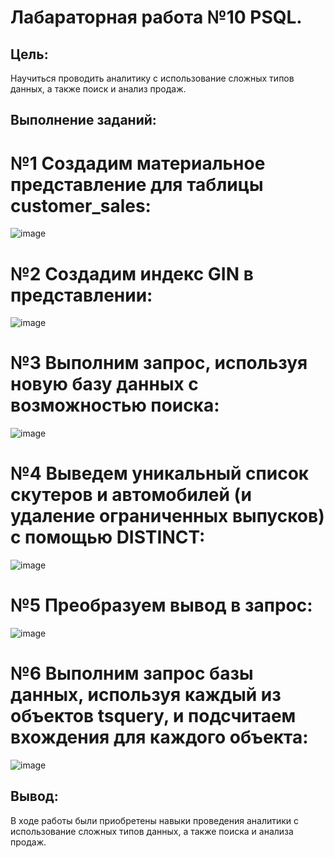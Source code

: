 # Лабараторная работа №10 PSQL.
## Цель:
Научиться проводить аналитику с использование сложных типов данных, а также поиск и анализ продаж.
## Выполнение заданий:
# №1 Создадим материальное представление для таблицы customer_sales:
![image](https://github.com/user-attachments/assets/bc4526d3-11ad-41ce-a9c6-94f66ea71f49)
# №2 Создадим индекс GIN в представлении:
![image](https://github.com/user-attachments/assets/6ccb9eec-3e9e-4321-96cb-0c016363e75c)
# №3 Выполним запрос, используя новую базу данных с возможностью поиска:
![image](https://github.com/user-attachments/assets/04f7f0ad-a9ed-4b86-946c-96071aa53ade)
# №4 Выведем уникальный список скутеров и автомобилей (и удаление ограниченных выпусков) с помощью DISTINCT:
![image](https://github.com/user-attachments/assets/60481964-dba2-464c-96f5-7475b54a9703)
# №5 Преобразуем вывод в запрос:
![image](https://github.com/user-attachments/assets/1686ee2c-2900-4f13-8d5c-072c7b6e8f77)
# №6 Выполним запрос базы данных, используя каждый из объектов tsquery, и подсчитаем вхождения для каждого объекта:
![image](https://github.com/user-attachments/assets/0157b78a-3a4c-4052-9610-2ea2ed33dd34)
## Вывод:
В ходе работы были приобретены навыки проведения аналитики с использование сложных типов данных, а также поиска и анализа продаж.
